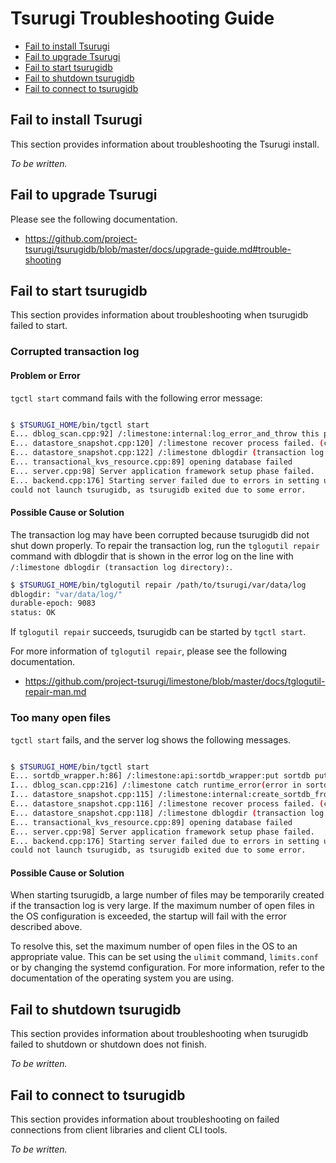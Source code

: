 # Tsurugi Troubleshooting Guide

- [Fail to install Tsurugi](#fail-to-install-tsurugi)
- [Fail to upgrade Tsurugi](#fail-to-upgrade-tsurugi)
- [Fail to start tsurugidb](#fail-to-start-tsurugidb)
- [Fail to shutdown tsurugidb](#fail-to-shutdown-tsurugidb)
- [Fail to connect to tsurugidb](#fail-to-connect-to-tsurugidb)

## Fail to install Tsurugi

This section provides information about troubleshooting the Tsurugi install.

*To be written.*

## Fail to upgrade Tsurugi

Please see the following documentation.

- https://github.com/project-tsurugi/tsurugidb/blob/master/docs/upgrade-guide.md#trouble-shooting

## Fail to start tsurugidb

This section provides information about troubleshooting when tsurugidb failed to start.

### Corrupted transaction log

#### Problem or Error

`tgctl start` command fails with the following error message:

```sh

$ $TSURUGI_HOME/bin/tgctl start
E... dblog_scan.cpp:92] /:limestone:internal:log_error_and_throw this pwal file is broken: unknown log_entry type 0
E... datastore_snapshot.cpp:120] /:limestone recover process failed. (cause: corruption detected in transaction log data directory), see https://github.com/project-tsurugi/tsurugidb/blob/master/docs/troubleshooting-guide.md
E... datastore_snapshot.cpp:122] /:limestone dblogdir (transaction log directory): "/path/to/tsurugi/var/data/log"
E... transactional_kvs_resource.cpp:89] opening database failed
E... server.cpp:98] Server application framework setup phase failed.
E... backend.cpp:176] Starting server failed due to errors in setting up server application framework.
could not launch tsurugidb, as tsurugidb exited due to some error.

```

#### Possible Cause or Solution

The transaction log may have been corrupted because tsurugidb did not shut down properly. To repair the transaction log, run the  `tglogutil repair` command with dblogdir that is shown in the error log on the line with `/:limestone dblogdir (transaction log directory):`.

```sh
$ $TSURUGI_HOME/bin/tglogutil repair /path/to/tsurugi/var/data/log
dblogdir: "var/data/log/"
durable-epoch: 9083
status: OK
```

If `tglogutil repair` succeeds, tsurugidb can be started by `tgctl start`.

For more information of `tglogutil repair`, please see the following documentation.
- https://github.com/project-tsurugi/limestone/blob/master/docs/tglogutil-repair-man.md

### Too many open files

`tgctl start` fails, and the server log shows the following messages.

```sh

$ $TSURUGI_HOME/bin/tgctl start
E... sortdb_wrapper.h:86] /:limestone:api:sortdb_wrapper:put sortdb put error, status: IO error: While open a file for appending: /path/to/tsurugi/var/data/log/sorting/000082.sst: Too many open files
I... dblog_scan.cpp:216] /:limestone catch runtime_error(error in sortdb put)
I... datastore_snapshot.cpp:115] /:limestone:internal:create_sortdb_from_wals failed to scan pwal files: error in sortdb put
E... datastore_snapshot.cpp:116] /:limestone recover process failed. (cause: corruption detected in transaction log data directory), see https://github.com/project-tsurugi/tsurugidb/blob/master/docs/troubleshooting-guide.md
E... datastore_snapshot.cpp:118] /:limestone dblogdir (transaction log directory): "/path/to/tsurugi/var/data/log"
E... transactional_kvs_resource.cpp:89] opening database failed
E... server.cpp:98] Server application framework setup phase failed.
E... backend.cpp:176] Starting server failed due to errors in setting up server application framework.
could not launch tsurugidb, as tsurugidb exited due to some error.

```

#### Possible Cause or Solution

When starting tsurugidb, a large number of files may be temporarily created if the transaction log is very large.
If the maximum number of open files in the OS configuration is exceeded, the startup will fail with the error described above.

To resolve this, set the maximum number of open files in the OS to an appropriate value. This can be set using the `ulimit` command, `limits.conf` or by changing the systemd configuration.
For more information, refer to the documentation of the operating system you are using.

## Fail to shutdown tsurugidb

This section provides information about troubleshooting when tsurugidb failed to shutdown or shutdown does not finish.

*To be written.*

## Fail to connect to tsurugidb

This section provides information about troubleshooting on failed connections from client libraries and client CLI tools.

*To be written.*
